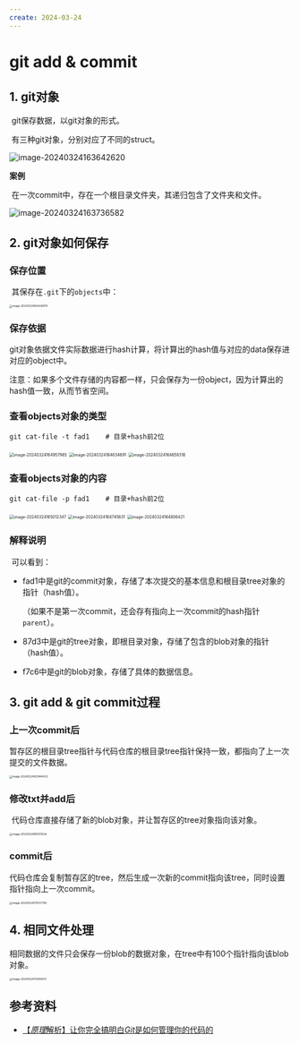 ```yaml
---
create: 2024-03-24
---
```

# git add & commit

## 1. git对象

​	git保存数据，以git对象的形式。

​	有三种git对象，分别对应了不同的struct。

![image-20240324163642620](./assets/image-20240324163642620.png)

**案例**

​	在一次commit中，存在一个根目录文件夹，其递归包含了文件夹和文件。

![image-20240324163736582](./assets/image-20240324163736582.png)

## 2. git对象如何保存

### 保存位置

​	其保存在`.git`下的`objects`中：

<img src="./assets/image-20240324164434979.png" alt="image-20240324164434979" style="zoom:33%;" />

### 保存依据

​	git对象依据文件实际数据进行hash计算，将计算出的hash值与对应的data保存进对应的object中。

​	注意：如果多个文件存储的内容都一样，只会保存为一份object，因为计算出的hash值一致，从而节省空间。

### 查看objects对象的类型

```shell
git cat-file -t fad1	# 目录+hash前2位
```

<img src="./assets/image-20240324164957965.png" alt="image-20240324164957965" style="zoom:50%;" />

<img src="./assets/image-20240324164634691.png" alt="image-20240324164634691" style="zoom:50%;" />

<img src="./assets/image-20240324164658316.png" alt="image-20240324164658316" style="zoom:50%;" />

### 查看objects对象的内容

```shell
git cat-file -p fad1	# 目录+hash前2位
```

<img src="./assets/image-20240324165012347.png" alt="image-20240324165012347" style="zoom:50%;" />

<img src="./assets/image-20240324164745631.png" alt="image-20240324164745631" style="zoom:50%;" />

<img src="./assets/image-20240324164806421.png" alt="image-20240324164806421" style="zoom:50%;" />

### 解释说明

​	可以看到：

* fad1中是git的commit对象，存储了本次提交的基本信息和根目录tree对象的指针（hash值）。

  （如果不是第一次commit，还会存有指向上一次commit的hash指针`parent`）。

* 87d3中是git的tree对象，即根目录对象，存储了包含的blob对象的指针（hash值）。

* f7c6中是git的blob对象，存储了具体的数据信息。

## 3. git add & git commit过程

### 上一次commit后

​	暂存区的根目录tree指针与代码仓库的根目录tree指针保持一致，都指向了上一次提交的文件数据。

<img src="./assets/image-20240324163944433.png" alt="image-20240324163944433" style="zoom: 33%;" />

### 修改txt并add后

​	代码仓库直接存储了新的blob对象，并让暂存区的tree对象指向该对象。

<img src="./assets/image-20240324165917624.png" alt="image-20240324165917624" style="zoom: 33%;" />

### commit后

​	代码仓库会复制暂存区的tree，然后生成一次新的commit指向该tree，同时设置指针指向上一次commit。

<img src="./assets/image-20240324170137799.png" alt="image-20240324170137799" style="zoom:33%;" />

## 4. 相同文件处理

​	相同数据的文件只会保存一份blob的数据对象，在tree中有100个指针指向该blob对象。

<img src="./assets/image-20240324170406311.png" alt="image-20240324170406311" style="zoom:33%;" />

## 参考资料

* [【*原理*解析】让你完全搞明白*Git*是如何管理你的代码的](https://www.bilibili.com/video/BV11z4y1X79p/)